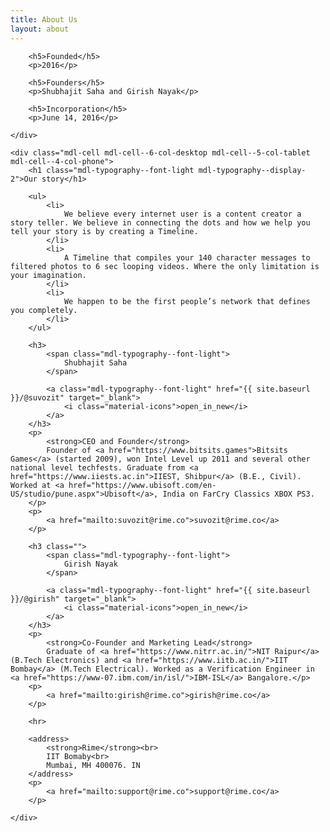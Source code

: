 ```yaml
---
title: About Us
layout: about
---
```


<div class="founder-image mdl-grid mdl-color--white">
    <div class="mdl-cell mdl-cell--12-col-desktop mdl-cell--8-col-tablet mdl-cell--4-col-phone">
    </div>
</div>
<div class="mdl-grid">
    <div class="mdl-cell mdl-cell--4-col-desktop mdl-cell--3-col-tablet mdl-cell--4-col-phone">

        <h5>Founded</h5>
        <p>2016</p>

        <h5>Founders</h5>
        <p>Shubhajit Saha and Girish Nayak</p>

        <h5>Incorporation</h5>
        <p>June 14, 2016</p>

    </div>

    <div class="mdl-cell mdl-cell--6-col-desktop mdl-cell--5-col-tablet mdl-cell--4-col-phone">
        <h1 class="mdl-typography--font-light mdl-typography--display-2">Our story</h1>

        <ul>
            <li>
                We believe every internet user is a content creator a story teller. We believe in connecting the dots and how we help you tell your story is by creating a Timeline.
            </li>
            <li>
                A Timeline that compiles your 140 character messages to filtered photos to 6 sec looping videos. Where the only limitation is your imagination.
            </li>
            <li>
                We happen to be the first people’s network that defines you completely.
            </li>
        </ul>

        <h3>
            <span class="mdl-typography--font-light">
                Shubhajit Saha
            </span>
            
            <a class="mdl-typography--font-light" href="{{ site.baseurl }}/@suvozit" target="_blank">
                <i class="material-icons">open_in_new</i>
            </a>
        </h3>
        <p>
            <strong>CEO and Founder</strong>
            Founder of <a href="https://www.bitsits.games">Bitsits Games</a> (started 2009), won Intel Level up 2011 and several other national level techfests. Graduate from <a href="https://www.iiests.ac.in">IIEST, Shibpur</a> (B.E., Civil). Worked at <a href="https://www.ubisoft.com/en-US/studio/pune.aspx">Ubisoft</a>, India on FarCry Classics XBOX PS3.
        </p>
        <p>
            <a href="mailto:suvozit@rime.co">suvozit@rime.co</a>
        </p>

        <h3 class="">
            <span class="mdl-typography--font-light">
                Girish Nayak
            </span>

            <a class="mdl-typography--font-light" href="{{ site.baseurl }}/@girish" target="_blank">
                <i class="material-icons">open_in_new</i>
            </a>
        </h3>
        <p>
            <strong>Co-Founder and Marketing Lead</strong>
            Graduate of <a href="https://www.nitrr.ac.in/">NIT Raipur</a> (B.Tech Electronics) and <a href="https://www.iitb.ac.in/">IIT Bombay</a> (M.Tech Electrical). Worked as a Verification Engineer in <a href="https://www-07.ibm.com/in/isl/">IBM-ISL</a> Bangalore.</p>
        <p>
            <a href="mailto:girish@rime.co">girish@rime.co</a>
        </p>

        <hr>
        
        <address>
            <strong>Rime</strong><br>
            IIT Bomaby<br>
            Mumbai, MH 400076. IN
        </address>
        <p>
            <a href="mailto:support@rime.co">support@rime.co</a>
        </p>

    </div>
</div>